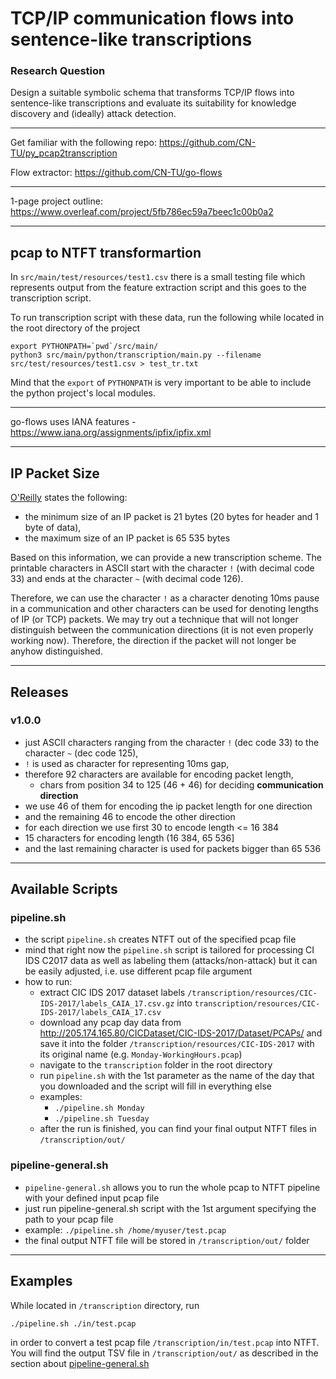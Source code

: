 # TCP/IP communication flows into sentence-like transcriptions
### Research Question
Design a suitable symbolic schema that transforms TCP/IP flows into sentence-like transcriptions
and evaluate its suitability for knowledge discovery and (ideally) attack detection.

---

Get familiar with the following repo: https://github.com/CN-TU/py_pcap2transcription

Flow extractor: https://github.com/CN-TU/go-flows

---

1-page project outline: https://www.overleaf.com/project/5fb786ec59a7beec1c00b0a2

---

## pcap to NTFT transformartion

In `src/main/test/resources/test1.csv` there is a small testing file which represents output from the feature extraction
script and this goes to the transcription script.

To run transcription script with these data, run the following while located in the root directory of the project
```
export PYTHONPATH=`pwd`/src/main/
python3 src/main/python/transcription/main.py --filename src/test/resources/test1.csv > test_tr.txt
````

Mind that the `export` of `PYTHONPATH` is very important to be able to include the python project's local modules.


---

go-flows uses IANA features - https://www.iana.org/assignments/ipfix/ipfix.xml



---

## IP Packet Size

[O'Reilly](https://www.oreilly.com/library/view/internet-core-protocols/1565925726/re04.html#:~:text=The%20minimum%20size%20of%20an,maximum%20size%20is%2065%2C535%20bytes.&text=In%20the%20capture%20shown%20in,is%20set%20to%2060%20bytes.)
states the following:
- the minimum size of an IP packet is 21 bytes (20 bytes for header and 1 byte of data),
- the maximum size of an IP packet is 65 535 bytes

Based on this information, we can provide a new transcription scheme. The printable characters in ASCII start with
the character `!` (with decimal code 33) and ends at the character `~` (with decimal code 126).

Therefore, we can use the character `!` as a character denoting 10ms pause in a communication and other characters
can be used for denoting lengths of IP (or TCP) packets. We may try out a technique that will not longer distinguish
between the communication directions (it is not even properly working now). Therefore, the direction if the packet
will not longer be anyhow distinguished.


---


## Releases

[comment]: <> (### v0.0.1)

[comment]: <> (- just ASCII characters ranging from the character `!` &#40;dec code 33&#41; to the character `~` &#40;dec code 126&#41;,)

[comment]: <> (- `!` is used as character for representing 10ms gap,)

[comment]: <> (- therefore 94 characters are available for encoding packet length,)

[comment]: <> (    - we use 70 of them for encoding length <= 16 384)

[comment]: <> (    - and remaining 23 for encoding length > 16 384)

[comment]: <> (- no communication direction distinction)


### v1.0.0
- just ASCII characters ranging from the character `!` (dec code 33) to the character `~` (dec code 125),
- `!` is used as character for representing 10ms gap,
- therefore 92 characters are available for encoding packet length,
  - chars from position 34 to 125 (46 + 46) for deciding **communication direction**
- we use 46 of them for encoding the ip packet length for one direction
- and the remaining 46 to encode the other direction
- for each direction we use first 30 to encode length <= 16 384
- 15 characters for encoding length (16 384, 65 536] 
- and the last remaining character is used for packets bigger than 65 536

---

[comment]: <> (## TODO)

[comment]: <> (- make visualizations for the packet size in time for each flow)

[comment]: <> (- make a model for a numeric vector &#40;e.g. AGM&#41; so that I can compare it with the bag of words model)

[comment]: <> (---)

## Available Scripts

### pipeline.sh
- the script `pipeline.sh` creates NTFT out of the specified pcap file
- mind that right now the `pipeline.sh` script is tailored for processing CI IDS C2017 data as well as
  labeling them (attacks/non-attack) but it can be easily adjusted, i.e. use different pcap file argument
- how to run:
  - extract CIC IDS 2017 dataset labels `/transcription/resources/CIC-IDS-2017/labels_CAIA_17.csv.gz` into `transcription/resources/CIC-IDS-2017/labels_CAIA_17.csv`
  - download any pcap day data from http://205.174.165.80/CICDataset/CIC-IDS-2017/Dataset/PCAPs/ and save it into 
    the folder `/transcription/resources/CIC-IDS-2017` with its original name (e.g. `Monday-WorkingHours.pcap`)
  - navigate to the `transcription` folder in the root directory 
  - run `pipeline.sh` with the 1st parameter as the name of the day that you downloaded and the script will fill in everything else
  - examples: 
    - `./pipeline.sh Monday`
    - `./pipeline.sh Tuesday`
  - after the run is finished, you can find your final output NTFT files in `/transcription/out/`


### pipeline-general.sh

- `pipeline-general.sh` allows you to run the whole pcap to NTFT pipeline with your defined input pcap file
- just run pipeline-general.sh script with the 1st argument specifying the path to your pcap file
- example: `./pipeline.sh /home/myuser/test.pcap`
- the final output NTFT file will be stored in `/transcription/out/` folder

---

## Examples

While located in `/transcription` directory, run

```shell
./pipeline.sh ./in/test.pcap
```

in order to convert a test pcap file `/transcription/in/test.pcap` into NTFT.
You will find the output TSV file in `/transcription/out/` as described in the section
about [pipeline-general.sh](#pipeline-generalsh)